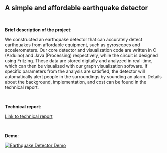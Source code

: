 ## A simple and affordable earthquake detector

<br>

**Brief description of the project**:

We constructed an earthquake detector that can accurately detect earthquakes from affordable equipment, such as gyroscopes and accelerometers. Our core detector and visualization code are written in C (Arduino) and Java (Processing) respectively, while the circuit is designed using Fritzing. These data are stored digitally and analyzed in real-time, which can then be visualized with our graph visualization software. If specific parameters from the analysis are satisfied, the detector will automatically alert people in the surroundings by sounding an alarm. Details about the background, implementation, and cost can be found in the technical report.

<br>

**Technical report**:

[Link to technical report](Report/technical%20report.pdf)

<br>

**Demo**:

[![Earthquake Detector Demo](http://img.youtube.com/vi/r_JWGgkC840/0.jpg)](http://www.youtube.com/watch?v=r_JWGgkC840 "Earthquake Detector Demo")

